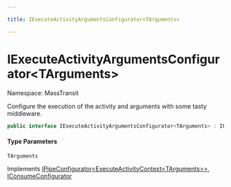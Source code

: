 ```yaml
---

title: IExecuteActivityArgumentsConfigurator<TArguments>

---
```


# IExecuteActivityArgumentsConfigurator\<TArguments\>

Namespace: MassTransit

Configure the execution of the activity and arguments with some tasty middleware.

```csharp
public interface IExecuteActivityArgumentsConfigurator<TArguments> : IPipeConfigurator<ExecuteActivityContext<TArguments>>, IConsumeConfigurator
```

#### Type Parameters

`TArguments`<br/>

Implements [IPipeConfigurator\<ExecuteActivityContext\<TArguments\>\>](../masstransit/ipipeconfigurator-1), [IConsumeConfigurator](../masstransit/iconsumeconfigurator)
